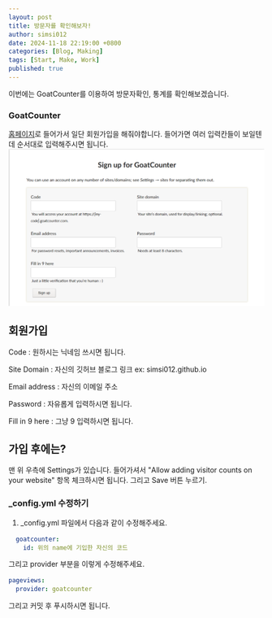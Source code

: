 ```yaml
---
layout: post
title: 방문자를 확인해보자!
author: simsi012
date: 2024-11-18 22:19:00 +0800
categories: [Blog, Making]
tags: [Start, Make, Work]
published: true
---
```

이번에는 GoatCounter를 이용하여 방문자확인, 통계를 확인해보겠습니다.

### GoatCounter
[홈페이지](https://www.goatcounter.com/)로 들어가서 일단 회원가입을 해줘야합니다.
들어가면 여러 입력칸들이 보일텐데 순서대로 입력해주시면 됩니다.
![Goat Counter sign up](https://raw.githubusercontent.com/simsi012/simsi012.github.io/refs/heads/main/assets/img/goatcounter.png)

## 회원가입

Code : 원하시는 닉네임 쓰시면 됩니다.

Site Domain : 자신의 깃허브 블로그 링크 ex: simsi012.github.io

Email address : 자신의 이메일 주소

Password : 자유롭게 입력하시면 됩니다.

Fill in 9 here : 그냥 9 입력하시면 됩니다.

## 가입 후에는?
맨 위 우측에 Settings가 있습니다.
들어가셔서 "Allow adding visitor counts on your website" 항목 체크하시면 됩니다.
그리고 Save 버튼 누르기.

### _config.yml 수정하기

1. _config.yml 파일에서 다음과 같이 수정해주세요.

```yaml
  goatcounter:
    id: 위의 name에 기입한 자신의 코드
```

그리고 provider 부분을 이렇게 수정해주세요.

```yaml
pageviews:
  provider: goatcounter
```

그리고 커밋 후 푸시하시면 됩니다.